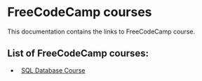 # FreeCodeCamp courses

  

This documentation contains the links to FreeCodeCamp course.

  

## List of FreeCodeCamp courses:

  

*   [SQL Database Course](obsidian://open?vault=Viper_Obsidian&file=FreeCodeCamp%2FYouTube%2FSQL%20Database%20Course)